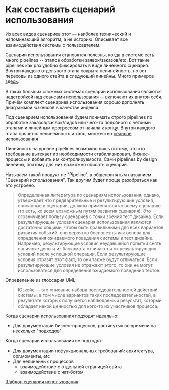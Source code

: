 # Как составить сценарий использования

Из всех видов сценариев этот — наиболее технический и напоминающий алгоритм, а не историю. Описывает все взаимодействия системы с пользователем.

Сценарии использования становятся полезны, когда в системе есть много pipelines -- этапов обработки заявок/заказов/etc. Вот такие pipelines как раз удобно фиксировать в виде линейного сценария. Внутри каждого отдельного этапа сокрыта нелинейность, но вот переходы из одного стейта в следующий линейны. Много примеров [здесь](https://habr.com/ru/company/qiwi/blog/346438/).

В таких больших сложных системах сценарии использования являются надстройкой над сеансами использования -- включают их внутри себя. Причём комплект сценариев использования хорошо дополнять диаграммой юзкейсов в качестве индекса.

Под сценарием использования будем понимать строго pipelines по обработке заказов/заявок/лидов или чего-то подобного с чёткими этапами и линейным прогрессом от начала к концу. Внутри каждого этапа прячется нелинейность и хаос, множество [сеансов использования](/products/dvmn_org/use-session/) 

Линейность на уровне pipelines возможно лишь потому, что это требование вытекает из необходимости стабилизировать бизнес-процессы и добавить им контролируемости. Сами pipelines by design линейны, поэтому для них возможно описать сценарий.

Называем такой продукт не "Pipeline", а общепринятым названием "Сценарий использования". Так другим будет проще разобраться как это устроено.

> Определенная литература по сценариям использования, однако, утверждает что предварительные и результирующие условия, описанные в сценарии, должны применяться ко всему сценарию (то есть, ко всем возможным путям развития сценария). Это ограничивает пользу сценариев с точки зрения тест дизайна. Если результирующие условия сценария использования являются достаточно общими, чтобы быть правильными для всех вариантов развития событий, они вероятно бесполезны как основа для определения ожидаемого поведения системы в тест дизайне. Например, результирующие условия неудавшейся попытки снять наличные деньги из банкомата отличаются от результирующих условий после успешной операции. Если результирующие условия отразят этот факт, то они также будут отличаться. Если результирующие условия не отражают этого, то они не могут использоваться для определения ожидаемого поведения тестов.

Определение из глоссария UML:

> Юзкейс — это описание набора последовательностей действий системы, в том числе вариантов таких последовательностей, в результате которых получается наблюдаемый результат, который обладает некой ценностью для кого-то из участников процесса.

Когда сценарии использования подходят идеально:

- Для документации бизнес-процессов, растянутых во времени на несколько "подходов"

Когда сценарии использования не подходят:

- Для документации нефункциональных требований: архитектура, орг.моменты, etc
- Для нелинейных процессов
    - взаимодействие с отдельной страницей сайта
    - взаимодействие с чат-ботом

[Шаблон сценария использования](./template.md).